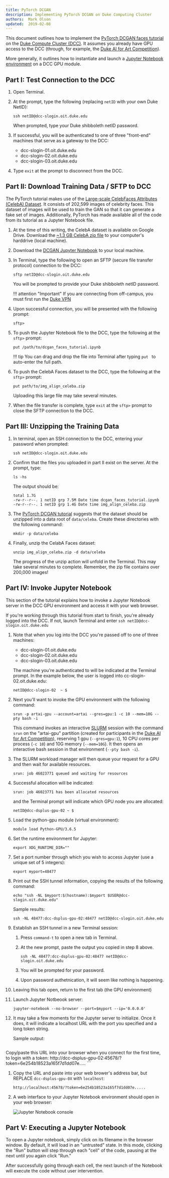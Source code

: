 ```yaml
---
title: PyTorch DCGAN
description: Implementing PyTorch DCGAN on Duke Computing Cluster
authors:  Mark Olson
updated:  2019-02-08
---
```


This document outlines how to implement the [PyTorch DCGAN faces tutorial](https://pytorch.org/tutorials/beginner/dcgan_faces_tutorial.html) on the [Duke Compute Cluster (DCC)](https://rc.duke.edu/the-duke-compute-cluster/).   It assumes you already have GPU access to the DCC (through, for example, the [Duke AI for Art Competition](https://plus.datascience.duke.edu/announcements/duke-ai-art-competition)).  

More generally, it outlines how to instantiate and launch a [Jupyter Notebook environment](https://jupyter.org/) on a DCC GPU module.

## Part I:  Test Connection to the DCC

1. Open Terminal.

2. At the prompt, type the following (replacing `netID` with your own Duke NetID):

    ```
    ssh netID@dcc-slogin.oit.duke.edu
    ```

    When prompted, type your Duke shibboleth netID password.

3. If successful, you will be authenticated to one of three "front-end" machines that serve as a gateway to the DCC:

    * dcc-slogin-01.oit.duke.edu
    * dcc-slogin-02.oit.duke.edu
    * dcc-slogin-03.oit.duke.edu

4.  Type `exit` at the prompt to disconnect from the DCC.


## Part II:  Download Training Data / SFTP to DCC

The PyTorch tutorial makes use of the [Large-scale CelebFaces Attributes (CelebA) Dataset](http://mmlab.ie.cuhk.edu.hk/projects/CelebA.html).  It consists of 202,599 images of celebrity faces.   This dataset of images will be used to train the GAN so that it can generate a fake set of images.   Additionally, PyTorch has made available all of the code from its tutorial as a Jupyter Notebook file.

1.  At the time of this writing, the CelebA dataset is available on Google Drive.  Download the [~1.3 GB CelebA zip file](https://drive.google.com/uc?id=0B7EVK8r0v71pZjFTYXZWM3FlRnM&export=download) to your computer's harddrive (local machine).

1. Download the [DCGAN Jupyter Notebook](https://pytorch.org/tutorials/_downloads/e9c8374ecc202120dc94db26bf08a00f/dcgan_faces_tutorial.ipynb) to your local machine.

1. In Terminal, type the following to open an SFTP (secure file transfer protocol) connection to the DCC:

    ```
    sftp netID@dcc-slogin.oit.duke.edu
    ```

    You will be prompted to provide your Duke shibboleth netID password.

    !!! attention "Important" 
        If you are connecting from off-campus, you must first run the [Duke VPN](https://oit.duke.edu/what-we-do/services/vpn)

1.  Upon successful connection, you will be presented with the following prompt:

    ```
    sftp>
    ```

1.  To push the Jupyter Notebook file to the DCC, type the following at the `sftp>` prompt:

    ```
    put /path/to/dcgan_faces_tutorial.ipynb
    ```

    !!! tip
        You can drag and drop the file into Terminal after typing `put ` to auto-enter the full path.
    
1. To push the CelebA Faces dataset to the DCC, type the following at the `sftp>` prompt:

    ```
    put path/to/img_align_celeba.zip
    ```

    Uploading this large file may take several minutes.

1.  When the file transfer is complete, type `exit` at the `sftp>` prompt to close the SFTP connection to the DCC.

## Part III:  Unzipping the Training Data

1.  In terminal, open an SSH connection to the DCC, entering your password when prompted:

    ```
    ssh netID@dcc-slogin.oit.duke.edu
    ```
    
1.  Confirm that the files you uploaded in part II exist on the server.  At the prompt, type:

    ```
    ls -hs
    ```

    The output should be:

    ```
    total 1.7G
    -rw-r--r--. 1 netID grp 7.5M Date time dcgan_faces_tutorial.ipynb
    -rw-r--r--. 1 netID grp 1.4G Date time img_align_celeba.zip
    ```

1.  The [PyTorch DCGAN tutorial](https://pytorch.org/tutorials/beginner/dcgan_faces_tutorial.html#inputs) suggests that the dataset should be unzipped into a data root of `data/celeba`.   Create these directories with the following command:

    ```
    mkdir -p data/celeba
    ```

1.  Finally, unzip the CelabA Faces dataset:

    ```
    unzip img_align_celeba.zip -d data/celeba
    ```
    The progress of the unzip action will unfold in the Terminal.  This may take several minutes to complete.  Remember, the zip file contains over 200,000 images!

## Part IV:  Invoke Jupyter Notebook

This section of the tutorial explains how to invoke a Jupyter Notebook server in the DCC GPU environment and access it with your web browser.

If you're working through this tutorial from start to finish, you're already logged into the DCC.  If not, launch Terminal and enter `ssh netID@dcc-slogin.oit.duke.edu`

1.  Note that when you log into the DCC you're passed off to one of three machines:

    * dcc-slogin-01.oit.duke.edu
    * dcc-slogin-02.oit.duke.edu
    * dcc-slogin-03.oit.duke.edu

    The machine you're authenticated to will be indicated at the Terminal prompt.  In the example below, the user is logged into cc-slogin-02.oit.duke.edu:

    ```
    netID@dcc-slogin-02  ~ $
    ```

1.  Next you'll want to invoke the GPU environment with the following command:

    ```
    srun -p artai-gpu --account=artai --gres=gpu:1 -c 10 --mem=10G --pty bash -i
    ```

    This command invokes an interactive [SLURM](http://schedmd.com/slurmdocs) session with the command `srun` on the "artai-gpu" partition (created for participants in the [Duke AI for Art Competition](https://plus.datascience.duke.edu/announcements/duke-ai-art-competition)), reserving 1 gpu (`--gres=gpu:1`), 10 CPU cores per process (`-c 10`) and 10G memory (`--mem=10G`).  It then opens an interactive bash session in that environment (`--pty bash -i`).

1.  The SLURM workload manager will then queue your request for a GPU and then wait for available resources.  

    ```
    srun: job 46023771 queued and waiting for resources
    ```

1.  Successful allocation will be indicated:

    ```
    srun: job 46023771 has been allocated resources
    ```

    and the Terminal prompt will indicate which GPU node you are allocated:

    ```
    netID@dcc-dsplus-gpu-02 ~ $
    ```

1.  Load the python-gpu module (virtual environment):

    ```
    module load Python-GPU/3.6.5
    ```

1.  Set the runtime environment for Jupyter:

    ```
    export XDG_RUNTIME_DIR=""
    ```

1.  Set a port number through which you wish to access Jupyter (use a unique set of 5 integers):

    ```
    export myport=48477
    ```

1.  Print out the SSH tunnel information, copying the results of the following command:

    ```
    echo "ssh -NL $myport:$(hostname):$myport $USER@dcc-slogin.oit.duke.edu"
    ```

    Sample results:
    ```
    ssh -NL 48477:dcc-dsplus-gpu-02:48477 netID@dcc-slogin.oit.duke.edu
    ```

1.  Establish an SSH tunnel in a new Terminal session:

    1.  Press `command-t` to open a new tab in Terminal.

    1.  At the new prompt, paste the output you copied in step 8 above.

        ```
        ssh -NL 48477:dcc-dsplus-gpu-02:48477 netID@dcc-slogin.oit.duke.edu
        ```
    
    1. You will be prompted for your password.
    
    1.  Upon password authetnication, it will seem like nothing is happening.

1. Leaving this tab open, return to the first tab (the GPU environment)

1. Launch Jupyter Notbeook server:

    ```
    jupyter-notebook --no-browser --port=$myport --ip='0.0.0.0'
    ```

 1. It may take a few moments for the Jupyter server to initialize.  Once it does, it will indicate a localhost URL with the port you specified and a long token string.  

    Sample output:

    ```
   Copy/paste this URL into your browser when you connect for the first time,
    to login with a token:
        http://dcc-dsplus-gpu-02:45678/?token=6e254b18523a165f7d1dd07e.....
    ```

1.  Copy the URL and paste into your web brower's address bar, but REPLACE `dcc-dsplus-gpu-0X` with `localhost`:

    ```
    http://localhost:45678/?token=6e254b18523a165f7d1dd07e.....
    ```

1.  A web interface to your Jupyter Notebook environment should open in your web browser:

    ![Jupyter Notebook console](jupyter_console.png)



## Part V:  Executing a Jupyter Notebook

To open a Jupyter notebook, simply click on its filename in the browser window.  By default, it will load in an "untrusted" state.  In this mode, clicking the "Run" button will step through each "cell" of the code, pausing at the next until you again click "Run."

After successfully going through each cell, the next launch of the Notebook will execute the code without user intervention.


